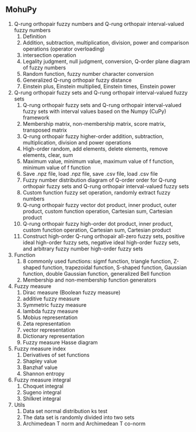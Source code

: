 ## MohuPy

1. Q-rung orthopair fuzzy numbers and Q-rung orthopair interval-valued fuzzy numbers
   1. Definition
   2. Addition, subtraction, multiplication, division, power and comparison operations (operator overloading)
   3. intersection operation
   4. Legality judgment, null judgment, conversion, Q-order plane diagram of fuzzy numbers
   5. Random function, fuzzy number character conversion
   6. Generalized Q-rung orthopair fuzzy distance
   7. Einstein plus, Einstein multiplied, Einstein times, Einstein power
2. Q-rung orthopair fuzzy sets and Q-rung orthopair interval-valued fuzzy sets
   1. Q-rung orthopair fuzzy sets and Q-rung orthopair interval-valued fuzzy sets with interval 
      values based on the Numpy (CuPy) framework
   2. Membership matrix, non-membership matrix, score matrix, transposed matrix
   3. Q-rung orthopair fuzzy higher-order addition, subtraction, multiplication, 
      division and power operations
   4. High-order random, add elements, delete elements, remove elements, clear, sum
   5. Maximum value, minimum value, maximum value of f function, minimum value of f function
   6. Save .npz file, load .npz file, save .csv file, load .csv file
   7. Fuzzy number distribution diagram of Q-order order for Q-rung orthopair fuzzy sets and 
      Q-rung orthopair interval-valued fuzzy sets
   8. Custom function fuzzy set operation, randomly extract fuzzy numbers
   9. Q-rung orthopair fuzzy vector dot product, inner product, outer product, custom function 
      operation, Cartesian sum, Cartesian product
   10. Q-rung orthopair fuzzy high-order dot product, inner product, custom function operation, 
       Cartesian sum, Cartesian product
   11. Construct high-order Q-rung orthopair all-zero fuzzy sets, positive ideal high-order fuzzy sets, 
       negative ideal high-order fuzzy sets, and arbitrary fuzzy number high-order fuzzy sets
3. Function
   1. 8 commonly used functions: sigmf function, triangle function, Z-shaped function, trapezoidal function, 
      S-shaped function, Gaussian function, double Gaussian function, generalized Bell function
   2. Membership and non-membership function generators
4. Fuzzy measure
   1. Dirac measure (Boolean fuzzy measure)
   2. additive fuzzy measure
   3. Symmetric fuzzy measure
   4. lambda fuzzy measure
   5. Mobius representation
   6. Zeta representation
   7. vector representation
   8. Dictionary representation
   9. Fuzzy measure Hasse diagram
5. Fuzzy measure index
   1. Derivatives of set functions
   2. Shapley value
   3. Banzhaf value
   4. Shannon entropy
6. Fuzzy measure integral
   1. Choquet integral
   2. Sugeno integral
   3. Shilkret integral
7. Utils
   1. Data set normal distribution ks test
   2. The data set is randomly divided into two sets
   3. Archimedean T norm and Archimedean T co-norm

